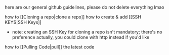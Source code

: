 here are our general github guidelines, please do not delete everything lmao

how to [[Cloning a repo|clone a repo]]
how to create & add [[SSH KEYS|SSH Keys]]
- note: creating an SSH Key for cloning a repo isn't mandatory; there's no preference actually, you could clone with http instead if you'd like

how to [[Pulling Code|pull]] the latest code

